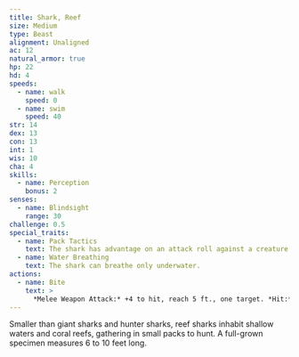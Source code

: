 ```yaml
---
title: Shark, Reef
size: Medium
type: Beast
alignment: Unaligned
ac: 12
natural_armor: true
hp: 22
hd: 4
speeds:
  - name: walk
    speed: 0
  - name: swim
    speed: 40
str: 14
dex: 13
con: 13
int: 1
wis: 10
cha: 4
skills:
  - name: Perception
    bonus: 2
senses:
  - name: Blindsight
    range: 30
challenge: 0.5
special_traits:
  - name: Pack Tactics
    text: The shark has advantage on an attack roll against a creature if at least one of the shark's allies is within 5 feet of the creature and the ally isn't incapacitated.
  - name: Water Breathing
    text: The shark can breathe only underwater.
actions:
  - name: Bite
    text: >
      *Melee Weapon Attack:* +4 to hit, reach 5 ft., one target. *Hit:* 6 (1d8 + 2) piercing damage.
---
```


Smaller than giant sharks and hunter sharks, reef sharks inhabit shallow waters and coral reefs,  gathering in small packs to hunt. A full-grown specimen measures 6 to 10 feet long.
